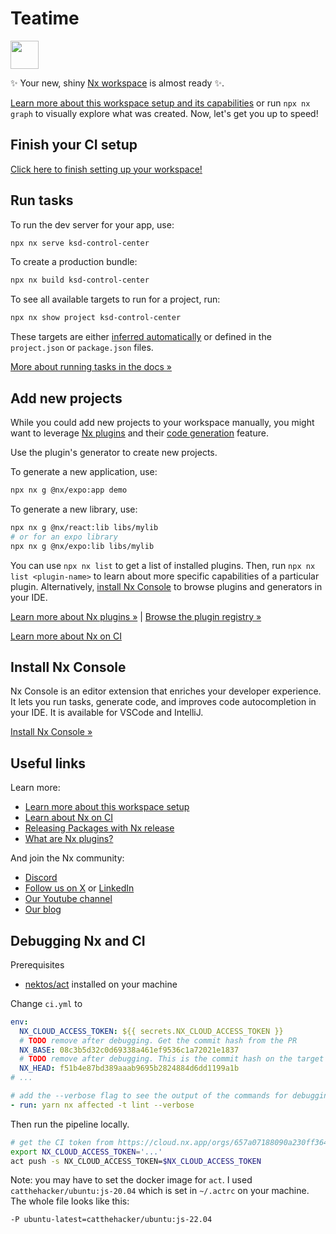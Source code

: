 # Teatime

<a alt="Nx logo" href="https://nx.dev" target="_blank" rel="noreferrer"><img src="https://raw.githubusercontent.com/nrwl/nx/master/images/nx-logo.png" width="45"></a>

✨ Your new, shiny [Nx workspace](https://nx.dev) is almost ready ✨.

[Learn more about this workspace setup and its capabilities](https://nx.dev/nx-api/expo?utm_source=nx_project&utm_medium=readme&utm_campaign=nx_projects) or run `npx nx graph` to visually explore what was created. Now, let's get you up to speed!

## Finish your CI setup

[Click here to finish setting up your workspace!](https://cloud.nx.app/connect/oL5dBIou3c)

## Run tasks

To run the dev server for your app, use:

```sh
npx nx serve ksd-control-center
```

To create a production bundle:

```sh
npx nx build ksd-control-center
```

To see all available targets to run for a project, run:

```sh
npx nx show project ksd-control-center
```

These targets are either [inferred automatically](https://nx.dev/concepts/inferred-tasks?utm_source=nx_project&utm_medium=readme&utm_campaign=nx_projects) or defined in the `project.json` or `package.json` files.

[More about running tasks in the docs &raquo;](https://nx.dev/features/run-tasks?utm_source=nx_project&utm_medium=readme&utm_campaign=nx_projects)

## Add new projects

While you could add new projects to your workspace manually, you might want to leverage [Nx plugins](https://nx.dev/concepts/nx-plugins?utm_source=nx_project&utm_medium=readme&utm_campaign=nx_projects) and their [code generation](https://nx.dev/features/generate-code?utm_source=nx_project&utm_medium=readme&utm_campaign=nx_projects) feature.

Use the plugin's generator to create new projects.

To generate a new application, use:

```sh
npx nx g @nx/expo:app demo
```

To generate a new library, use:

```sh
npx nx g @nx/react:lib libs/mylib
# or for an expo library
npx nx g @nx/expo:lib libs/mylib
```

You can use `npx nx list` to get a list of installed plugins. Then, run `npx nx list <plugin-name>` to learn about more specific capabilities of a particular plugin. Alternatively, [install Nx Console](https://nx.dev/getting-started/editor-setup?utm_source=nx_project&utm_medium=readme&utm_campaign=nx_projects) to browse plugins and generators in your IDE.

[Learn more about Nx plugins &raquo;](https://nx.dev/concepts/nx-plugins?utm_source=nx_project&utm_medium=readme&utm_campaign=nx_projects) | [Browse the plugin registry &raquo;](https://nx.dev/plugin-registry?utm_source=nx_project&utm_medium=readme&utm_campaign=nx_projects)

[Learn more about Nx on CI](https://nx.dev/ci/intro/ci-with-nx#ready-get-started-with-your-provider?utm_source=nx_project&utm_medium=readme&utm_campaign=nx_projects)

## Install Nx Console

Nx Console is an editor extension that enriches your developer experience. It lets you run tasks, generate code, and improves code autocompletion in your IDE. It is available for VSCode and IntelliJ.

[Install Nx Console &raquo;](https://nx.dev/getting-started/editor-setup?utm_source=nx_project&utm_medium=readme&utm_campaign=nx_projects)

## Useful links

Learn more:

- [Learn more about this workspace setup](https://nx.dev/nx-api/expo?utm_source=nx_project&utm_medium=readme&utm_campaign=nx_projects)
- [Learn about Nx on CI](https://nx.dev/ci/intro/ci-with-nx?utm_source=nx_project&utm_medium=readme&utm_campaign=nx_projects)
- [Releasing Packages with Nx release](https://nx.dev/features/manage-releases?utm_source=nx_project&utm_medium=readme&utm_campaign=nx_projects)
- [What are Nx plugins?](https://nx.dev/concepts/nx-plugins?utm_source=nx_project&utm_medium=readme&utm_campaign=nx_projects)

And join the Nx community:

- [Discord](https://go.nx.dev/community)
- [Follow us on X](https://twitter.com/nxdevtools) or [LinkedIn](https://www.linkedin.com/company/nrwl)
- [Our Youtube channel](https://www.youtube.com/@nxdevtools)
- [Our blog](https://nx.dev/blog?utm_source=nx_project&utm_medium=readme&utm_campaign=nx_projects)

## Debugging Nx and CI

Prerequisites

- [nektos/act](https://github.com/nektos/act) installed on your machine

Change `ci.yml` to

```yml
env:
  NX_CLOUD_ACCESS_TOKEN: ${{ secrets.NX_CLOUD_ACCESS_TOKEN }}
  # TODO remove after debugging. Get the commit hash from the PR
  NX_BASE: 08c3b5d32c0d69338a461ef9536c1a72021e1837
  # TODO remove after debugging. This is the commit hash on the target branch (typically main).
  NX_HEAD: f51b4e87bd389aaab9695b2824884d6dd1199a1b
# ...

# add the --verbose flag to see the output of the commands for debugging!
- run: yarn nx affected -t lint --verbose
```

Then run the pipeline locally.

```sh
# get the CI token from https://cloud.nx.app/orgs/657a07188090a230ff3649a6/workspaces/674a31767cf8fa3c76741446/settings/access
export NX_CLOUD_ACCESS_TOKEN='...'
act push -s NX_CLOUD_ACCESS_TOKEN=$NX_CLOUD_ACCESS_TOKEN
```

Note: you may have to set the docker image for `act`. I used `catthehacker/ubuntu:js-20.04` which is set in `~/.actrc` on your machine. The whole file looks like this:

```txt
-P ubuntu-latest=catthehacker/ubuntu:js-22.04
```
